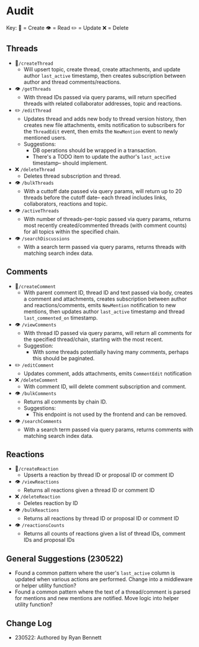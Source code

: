 # Audit

Key:
📄 = Create
👁 = Read
✏️ = Update
❌  = Delete

## Threads

- 📄`/createThread`
  - Will upsert topic, create thread, create attachments, and update author `last_active` timestamp, then creates subscription between author and thread comments/reactions.
- 👁️ `/getThreads`
  - With thread IDs passed via query params, will return specified threads with related collaborator addresses, topic and reactions.
- ✏️ `/editThread`
  - Updates thread and adds new body to thread version history, then creates new file attachments, emits notification to subscribers for the `ThreadEdit` event, then emits the `NewMention` event to newly mentioned users.
  - Suggestions:
    - DB operations should be wrapped in a transaction.
    - There's a TODO item to update the author's `last_active` timestamp– should implement.
- ❌ `/deleteThread`
  - Deletes thread subscription and thread.
- 👁 `/bulkThreads`
  - With a cuttoff date passed via query params, will return up to 20 threads before the cutoff date– each thread includes links, collaborators, reactions and topic.
- 👁 `/activeThreads`
  - With number of threads-per-topic passed via query params, returns most recently created/commented threads (with comment counts) for all topics within the specified chain.
- 👁 `/searchDiscussions`
  - With a search term passed via query params, returns threads with matching search index data.

## Comments

- 📄`/createComment`
  - With parent comment ID, thread ID and text passed via body, creates a comment and attachments, creates subscription between author and reactions/comments, emits `NewMention` notification to new mentions, then updates author `last_active` timestamp and thread `last_commented_on` timestamp.
- 👁 `/viewComments`
  - With thread ID passed via query params, will return all comments for the specified thread/chain, starting with the most recent.
  - Suggestion:
    - With some threads potentially having many comments, perhaps this should be paginated.
- ✏️ `/editComment`
  - Updates comment, adds attachments, emits `CommentEdit` notification
- ❌ `/deleteComment`
  - With comment ID, will delete comment subscription and comment.
- 👁 `/bulkComments`
  - Returns all comments by chain ID.
  - Suggestions:
    - This endpoint is not used by the frontend and can be removed.
- 👁 `/searchComments`
  - With a search term passed via query params, returns comments with matching search index data.

## Reactions

- 📄`/createReaction`
  - Upserts a reaction by thread ID or proposal ID or comment ID
- 👁 `/viewReactions`
  - Returns all reactions given a thread ID or comment ID
- ❌ `/deleteReaction`
  - Deletes reaction by ID
- 👁 `/bulkReactions`
  - Returns all reactions by thread ID or proposal ID or comment ID
- 👁 `/reactionsCounts`
  - Returns all counts of reactions given a list of thread IDs, comment IDs and proposal IDs

## General Suggestions (230522)

- Found a common pattern where the user's `last_active` column is updated when various actions are performed. Change into a middleware or helper utility function?
- Found a common pattern where the text of a thread/comment is parsed for mentions and new mentions are notified. Move logic into helper utility function?

## Change Log

- 230522: Authored by Ryan Bennett
